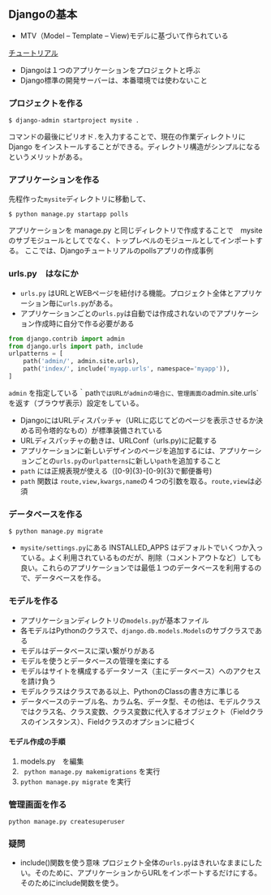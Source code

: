 ## Djangoの基本

- MTV（Model – Template – View)モデルに基づいて作られている

[チュートリアル]('https://docs.djangoproject.com/ja/3.0/intro/tutorial01/')
- Djangoは１つのアプリケーションをプロジェクトと呼ぶ
- Django標準の開発サーバーは、本番環境では使わないこと  



### プロジェクトを作る  

`$ django-admin startproject mysite . `

コマンドの最後にピリオド` . `を入力することで、現在の作業ディレクトリに Django をインストールすることができる。ディレクトリ構造がシンプルになるというメリットがある。  

### アプリケーションを作る  
先程作った`mysite`ディレクトリに移動して、  

`$ python manage.py startapp polls `  

アプリケーションを manage.py と同じディレクトリで作成することで　mysite のサブモジュールとしてでなく、トップレベルのモジュールとしてインポートする。
ここでは、Djangoチュートリアルのpollsアプリの作成事例

### urls.py　はなにか

- `urls.py` はURLとWEBページを紐付ける機能。プロジェクト全体とアプリケーション毎に`urls.py`がある。
- アプリケーションごとの`urls.py`は自動では作成されないのでアプリケーション作成時に自分で作る必要がある
```python
from django.contrib import admin
from django.urls import path, include
urlpatterns = [
    path('admin/', admin.site.urls),
    path('index/', include('myapp.urls', namespace='myapp')),
]
```
`admin` を指定している｀path`ではURLがadminの場合に、管理画面の`admin.site.urls`を返す（ブラウザ表示）設定をしている。
- DjangoにはURLディスパッチャ（URLに応じてどのページを表示させるか決める司令塔的なもの）が標準装備されている
- URLディスパッチャの動きは、URLConf（urls.py)に記載する
- アプリケーションに新しいデザインのページを追加するには、アプリケーションごとの`urls.py`の`urlpatterns`に新しい`path`を追加すること
- `path` には正規表現が使える（[0-9]{3}-[0-9]{3}で郵便番号)
- `path` 関数は `route,view,kwargs,name`の４つの引数を取る。`route,view`は必須


### データベースを作る

`$ python manage.py migrate`

- `mysite/settings.py`にある INSTALLED_APPS はデフォルトでいくつか入っている。よく利用されているものだが、削除（コメントアウトなど）しても良い。これらのアプリケーションでは最低１つのデータベースを利用するので、データベースを作る。

### モデルを作る

- アプリケーションディレクトリの`models.py`が基本ファイル
- 各モデルはPythonのクラスで、`django.db.models.Models`のサブクラスである
- モデルはデータベースに深い繋がりがある
- モデルを使うとデータベースの管理を楽にする
- モデルはサイトを構成するデータソース（主にデータベース）へのアクセスを請け負う
- モデルクラスはクラスである以上、PythonのClassの書き方に準じる
- データベースのテーブル名、カラム名、データ型、その他は、モデルクラスではクラス名、クラス変数、クラス変数に代入するオブジェクト（Fieldクラスのインスタンス）、Fieldクラスのオプションに紐づく

#### モデル作成の手順
1. models.py　を編集
1. ` python manage.py makemigrations` を実行
1. `python manage.py migrate` を実行


### 管理画面を作る

`python manage.py createsuperuser`  



### 疑問
- include()関数を使う意味
プロジェクト全体の`urls.py`はきれいなままにしたい。そのために、アプリケーションからURLをインポートするだけにする。そのためにinclude関数を使う。
